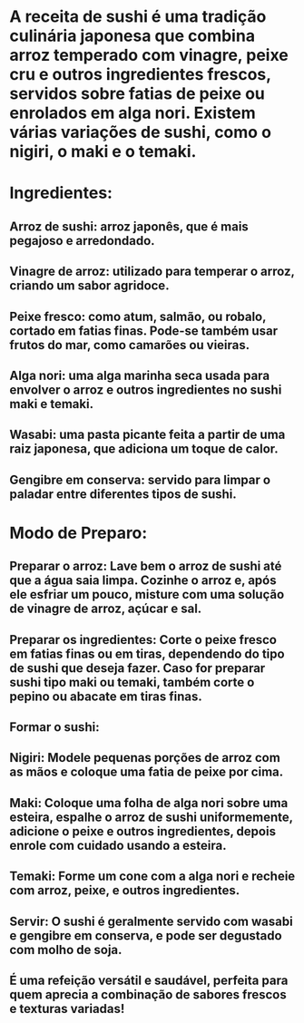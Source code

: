 # A  receita de sushi é uma tradição culinária japonesa que combina arroz temperado com vinagre, peixe cru e outros ingredientes frescos, servidos sobre fatias de peixe ou enrolados em alga nori. Existem várias variações de sushi, como o nigiri, o maki e o temaki.

# Ingredientes:

## Arroz de sushi: arroz japonês, que é mais pegajoso e arredondado.

## Vinagre de arroz: utilizado para temperar o arroz, criando um sabor agridoce.

## Peixe fresco: como atum, salmão, ou robalo, cortado em fatias finas. Pode-se também usar frutos do mar, como camarões ou vieiras.

## Alga nori: uma alga marinha seca usada para envolver o arroz e outros ingredientes no sushi maki e temaki.

## Wasabi: uma pasta picante feita a partir de uma raiz japonesa, que adiciona um toque de calor.

## Gengibre em conserva: servido para limpar o paladar entre diferentes tipos de sushi.

# Modo de Preparo:

## Preparar o arroz: Lave bem o arroz de sushi até que a água saia limpa. Cozinhe o arroz e, após ele esfriar um pouco, misture com uma solução de vinagre de arroz, açúcar e sal.

## Preparar os ingredientes: Corte o peixe fresco em fatias finas ou em tiras, dependendo do tipo de sushi que deseja fazer. Caso for preparar sushi tipo maki ou temaki, também corte o pepino ou abacate em tiras finas.

## Formar o sushi:

## Nigiri: Modele pequenas porções de arroz com as mãos e coloque uma fatia de peixe por cima.

## Maki: Coloque uma folha de alga nori sobre uma esteira, espalhe o arroz de sushi uniformemente, adicione o peixe e outros ingredientes, depois enrole com cuidado usando a esteira.

## Temaki: Forme um cone com a alga nori e recheie com arroz, peixe, e outros ingredientes.

## Servir: O sushi é geralmente servido com wasabi e gengibre em conserva, e pode ser degustado com molho de soja.

## É uma refeição versátil e saudável, perfeita para quem aprecia a combinação de sabores frescos e texturas variadas!